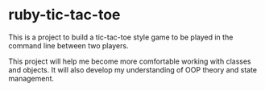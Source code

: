 # ruby-tic-tac-toe

This is a project to build a tic-tac-toe style game to be played in the command line between two players.

This project will help me become more comfortable working with classes and objects. It will also develop my understanding of OOP theory and state management.
